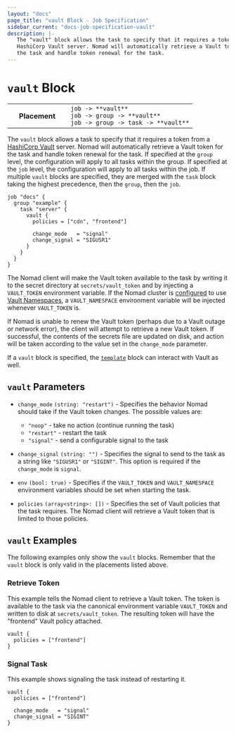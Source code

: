 ```yaml
---
layout: "docs"
page_title: "vault Block - Job Specification"
sidebar_current: "docs-job-specification-vault"
description: |-
   The "vault" block allows the task to specify that it requires a token from a
   HashiCorp Vault server. Nomad will automatically retrieve a Vault token for
   the task and handle token renewal for the task.
---
```


# `vault` Block

<table class="table table-bordered table-striped">
  <tr>
    <th width="120">Placement</th>
    <td>
      <code>job -> **vault**</code>
      <br>
      <code>job -> group -> **vault**</code>
      <br>
      <code>job -> group -> task -> **vault**</code>
    </td>
  </tr>
</table>

The `vault` block allows a task to specify that it requires a token from a
[HashiCorp Vault][vault] server. Nomad will automatically retrieve a Vault token
for the task and handle token renewal for the task. If specified at the `group`
level, the configuration will apply to all tasks within the group. If specified
at the `job` level, the configuration will apply to all tasks within the job. If
multiple `vault` blocks are specified, they are merged with the `task` block
taking the highest precedence, then the `group`, then the `job`.

```hcl
job "docs" {
  group "example" {
    task "server" {
      vault {
        policies = ["cdn", "frontend"]

        change_mode   = "signal"
        change_signal = "SIGUSR1"
      }
    }
  }
}
```

The Nomad client will make the Vault token available to the task by writing it
to the secret directory at `secrets/vault_token` and by injecting a `VAULT_TOKEN`
environment variable. If the Nomad cluster is [configured](http://localhost:4567/docs/configuration/vault.html#namespace)
to use [Vault Namespaces](https://www.vaultproject.io/docs/enterprise/namespaces/index.html), 
a `VAULT_NAMESPACE` environment variable will be injected whenever `VAULT_TOKEN` is.

If Nomad is unable to renew the Vault token (perhaps due to a Vault outage or
network error), the client will attempt to retrieve a new Vault token. If successful, the
contents of the secrets file are updated on disk, and action will be taken
according to the value set in the `change_mode` parameter.

If a `vault` block is specified, the [`template`][template] block can interact
with Vault as well.

## `vault` Parameters

- `change_mode` `(string: "restart")` - Specifies the behavior Nomad should take
  if the Vault token changes. The possible values are:

  - `"noop"` - take no action (continue running the task)
  - `"restart"` - restart the task
  - `"signal"` - send a configurable signal to the task

- `change_signal` `(string: "")` - Specifies the signal to send to the task as a
  string like `"SIGUSR1"` or `"SIGINT"`. This option is required if the
  `change_mode` is `signal`.

- `env` `(bool: true)` - Specifies if the `VAULT_TOKEN` and `VAULT_NAMESPACE`
  environment variables should be set when starting the task.

- `policies` `(array<string>: [])` - Specifies the set of Vault policies that
  the task requires. The Nomad client will retrieve a Vault token that is
  limited to those policies.

## `vault` Examples

The following examples only show the `vault` blocks. Remember that the
`vault` block is only valid in the placements listed above.

### Retrieve Token

This example tells the Nomad client to retrieve a Vault token. The token is
available to the task via the canonical environment variable `VAULT_TOKEN` and
written to disk at `secrets/vault_token`. The resulting token will have the
"frontend" Vault policy attached.

```hcl
vault {
  policies = ["frontend"]
}
```

### Signal Task

This example shows signaling the task instead of restarting it.

```hcl
vault {
  policies = ["frontend"]

  change_mode   = "signal"
  change_signal = "SIGINT"
}
```

[restart]: /docs/job-specification/restart.html "Nomad restart Job Specification"
[template]: /docs/job-specification/template.html "Nomad template Job Specification"
[vault]: https://www.vaultproject.io/ "Vault by HashiCorp"

